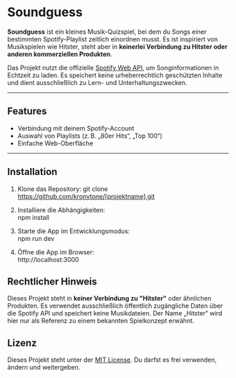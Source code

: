 # Soundguess

**Soundguess** ist ein kleines Musik-Quizspiel, bei dem du Songs einer bestimmten Spotify-Playlist zeitlich einordnen musst. Es ist inspiriert von Musikspielen wie Hitster, steht aber in **keinerlei Verbindung zu Hitster oder anderen kommerziellen Produkten**.

Das Projekt nutzt die offizielle [Spotify Web API](https://developer.spotify.com/documentation/web-api/), um Songinformationen in Echtzeit zu laden. Es speichert keine urheberrechtlich geschützten Inhalte und dient ausschließlich zu Lern- und Unterhaltungszwecken.

---

## Features

- Verbindung mit deinem Spotify-Account
- Auswahl von Playlists (z. B. „80er Hits“, „Top 100“)
- Einfache Web-Oberfläche

---

## Installation

1. Klone das Repository:
git clone https://github.com/kronytone/[projektname].git

2. Installiere die Abhängigkeiten:  
npm install

3. Starte die App im Entwicklungsmodus:  
npm run dev

4. Öffne die App im Browser:  
http://localhost:3000

## Rechtlicher Hinweis

Dieses Projekt steht in **keiner Verbindung zu "Hitster"** oder ähnlichen Produkten. Es verwendet ausschließlich öffentlich zugängliche Daten über die Spotify API und speichert keine Musikdateien. Der Name „Hitster“ wird hier nur als Referenz zu einem bekannten Spielkonzept erwähnt.

## Lizenz

Dieses Projekt steht unter der [MIT License](./LICENSE). Du darfst es frei verwenden, ändern und weitergeben.
